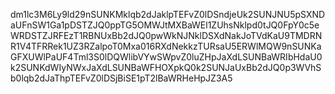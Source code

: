dm1lc3M6Ly9ld29nSUNKMklqb2dJaklpTEFvZ0lDSndjeUk2SUNJNU5pSXNDaUFnSW1Ga1pDSTZJQ0ppTG5OMWJtMXBaWEl1ZUhsNklpd0tJQ0FpY0c5eWRDSTZJRFEzT1RBNUxBb2dJQ0pwWkNJNklDSXdNakJoTVdKaU9TMDRNR1V4TFRRek1UZ3RZalpoT0Mxa016RXdNekkzTURsaU5ERWlMQW9nSUNKaGFXUWlPaUF4Tml3S0lDQWlibVYwSWpvZ0luZHpJaXdLSUNBaWRIbHdaU0k2SUNKdWIyNWxJaXdLSUNBaWFHOXpkQ0k2SUNJaUxBb2dJQ0p3WVhSb0lqb2dJaThpTEFvZ0lDSjBiSE1pT2lBaWRHeHpJZ3A5
